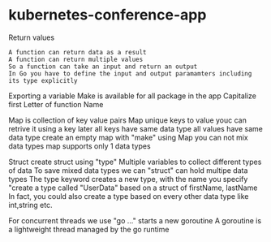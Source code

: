 # kubernetes-conference-app


Return values

    A function can return data as a result
    A function can return multiple values
    So a function can take an input and return an output
    In Go you have to define the input and output paramamters including its type explicitly

Exporting a variable
 Make is available for all package in the app
 Capitalize first Letter of function Name

Map is collection of key value pairs
Map unique keys to value
youc can retrive it using a key later
all keys have same data type
all values have same data type
create an empty map with "make"
using Map you can not mix data types
map supports only 1 data types


Struct
create struct using "type"
Multiple variables to collect different types of data
To save mixed data types we can "struct"
can hold multipe data types
The type keyword creates a new type, with the name you specify
"create a type called "UserData" based on a struct of firstName, lastName
In fact, you could also create a type based on every other data type like  int,string etc.


For concurrent threads we use "go ..." starts a new goroutine
A goroutine is a lightweight thread managed by the go runtime


   